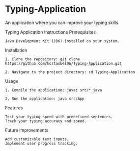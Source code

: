 # Typing-Application
An application where you can improve your typing skills

Typing Application Instructions
Prerequisites

    Java Development Kit (JDK) installed on your system.

Installation

    1. Clone the repository: git clone https://github.com/kostasbel96/Typing-Application.git

    2. Navigate to the project directory: cd Typing-Application

Usage

    1. Compile the application: javac src/*.java

    2. Run the application: java src/App

Features

    Test your typing speed with predefined sentences.
    Track your typing accuracy and speed.

Future Improvements

    Add customizable text inputs.
    Implement user progress tracking.
